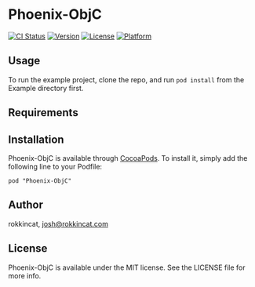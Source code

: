 # Phoenix-ObjC

[![CI Status](http://img.shields.io/travis/rokkincat/Phoenix-ObjC.svg?style=flat)](https://travis-ci.org/rokkincat/Phoenix-ObjC)
[![Version](https://img.shields.io/cocoapods/v/Phoenix-ObjC.svg?style=flat)](http://cocoadocs.org/docsets/Phoenix-ObjC)
[![License](https://img.shields.io/cocoapods/l/Phoenix-ObjC.svg?style=flat)](http://cocoadocs.org/docsets/Phoenix-ObjC)
[![Platform](https://img.shields.io/cocoapods/p/Phoenix-ObjC.svg?style=flat)](http://cocoadocs.org/docsets/Phoenix-ObjC)

## Usage

To run the example project, clone the repo, and run `pod install` from the Example directory first.

## Requirements

## Installation

Phoenix-ObjC is available through [CocoaPods](http://cocoapods.org). To install
it, simply add the following line to your Podfile:

    pod "Phoenix-ObjC"

## Author

rokkincat, josh@rokkincat.com

## License

Phoenix-ObjC is available under the MIT license. See the LICENSE file for more info.

